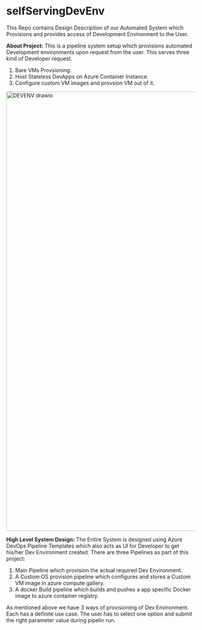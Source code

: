 # selfServingDevEnv
This Repo contains Design Description of our Automated System which Provisions and provides access of Development Environment to the User.


**About Project:**
This is a pipeline system setup which provisions automated Development environments upon request from the user. This serves three kind of Developer request.
1) Bare VMs Provsioning.
2) Host Stateless DevApps on Azure Container Instance.
3) Configure custom VM images and provsion VM out of it.


<img width="1770" height="1170" alt="DEVENV drawio" src="https://github.com/user-attachments/assets/d826fa56-1cd0-4796-b4ed-4c485a4fd360" />

**High Level System Design:**
The Entire System is designed using Azure DevOps Pipeline Templates which also acts as UI for Developer to get his/her Dev Environment created.
There are three Pipelines as part of this project:

1) Main Pipeline which provision the actual required Dev Environment.
2) A Custom OS provision pipeline which configures and stores a Custom VM image in azure compute gallery.
3) A docker Build pipeline which builds and pushes a app specific Docker image to azure container registry.

As mentioned above we have 3 ways of provisioning of Dev Environment. Each has a definite use case. The user has to select one option and submit the right parameter value during pipelin run. 




